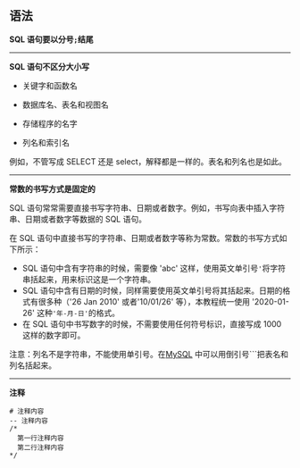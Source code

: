 ## 语法

**SQL 语句要以分号`;`结尾**

---

**SQL 语句不区分大小写**

* 关键字和函数名

* 数据库名、表名和视图名

* 存储程序的名字

* 列名和索引名

例如，不管写成 SELECT 还是 select，解释都是一样的。表名和列名也是如此。

---

**常数的书写方式是固定的**

SQL 语句常常需要直接书写字符串、日期或者数字。例如，书写向表中插入字符串、日期或者数字等数据的 SQL 语句。

在 SQL 语句中直接书写的字符串、日期或者数字等称为常数。常数的书写方式如下所示：

- SQL 语句中含有字符串的时候，需要像 'abc' 这样，使用英文单引号`'`将字符串括起来，用来标识这是一个字符串。
- SQL 语句中含有日期的时候，同样需要使用英文单引号将其括起来。日期的格式有很多种（'26 Jan 2010' 或者'10/01/26' 等），本教程统一使用 '2020-01-26' 这种`'年-月-日'`的格式。
- 在 SQL 语句中书写数字的时候，不需要使用任何符号标识，直接写成 1000 这样的数字即可。


注意：列名不是字符串，不能使用单引号。在[MySQL](http://c.biancheng.net/mysql/) 中可以用倒引号```把表名和列名括起来。

---

**注释**

```mysql
# 注释内容
-- 注释内容
/*
  第一行注释内容
  第二行注释内容
*/
```

